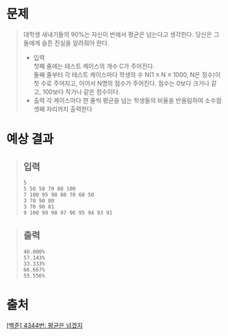 # 문제
> 대학생 새내기들의 90%는 자신이 반에서 평균은 넘는다고 생각한다. 당신은 그들에게 슬픈 진실을 알려줘야 한다.    
> * 입력    
> 첫째 줄에는 테스트 케이스의 개수 C가 주어진다.    
둘째 줄부터 각 테스트 케이스마다 학생의 수 N(1 ≤ N ≤ 1000, N은 정수)이 첫 수로 주어지고, 이어서 N명의 점수가 주어진다. 점수는 0보다 크거나 같고, 100보다 작거나 같은 정수이다.
> * 출력
> 각 케이스마다 한 줄씩 평균을 넘는 학생들의 비율을 반올림하여 소수점 셋째 자리까지 출력한다
# 예상 결과
  > ## 입력    
  > ```
  > 5
  > 5 50 50 70 80 100
  > 7 100 95 90 80 70 60 50
  > 3 70 90 80
  > 3 70 90 81
  > 9 100 99 98 97 96 95 94 93 91
  > ```

  > ## 출력    
  > ```
  > 40.000%
  > 57.143%
  > 33.333%
  > 66.667%
  > 55.556%
  > ```

# 출처
[[백준] 4344번: 평균은 넘겠지](https://www.acmicpc.net/problem/4344)